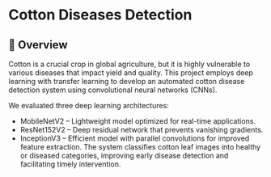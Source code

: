 # Cotton Diseases Detection

## 📌 Overview
Cotton is a crucial crop in global agriculture, but it is highly vulnerable to various diseases that impact yield and quality. This project employs deep learning with transfer learning to develop an automated cotton disease detection system using convolutional neural networks (CNNs).

We evaluated three deep learning architectures:

- MobileNetV2 – Lightweight model optimized for real-time applications.
- ResNet152V2 – Deep residual network that prevents vanishing gradients.
- InceptionV3 – Efficient model with parallel convolutions for improved feature extraction.
The system classifies cotton leaf images into healthy or diseased categories, improving early disease detection and facilitating timely intervention.

